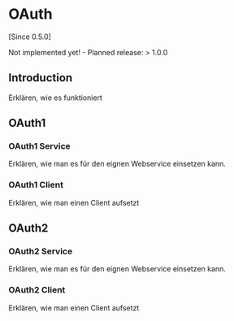 # OAuth

[Since 0.5.0]

<i class="fa fa-wrench fa-2x" aria-hidden="true"></i> Not implemented yet! - Planned release: &gt; 1.0.0

## Introduction

Erklären, wie es funktioniert


## OAuth1

### OAuth1 Service

Erklären, wie man es für den eignen Webservice einsetzen kann.

### OAuth1 Client

Erklären, wie man einen Client aufsetzt


## OAuth2

### OAuth2 Service

Erklären, wie man es für den eignen Webservice einsetzen kann.

### OAuth2 Client

Erklären, wie man einen Client aufsetzt

